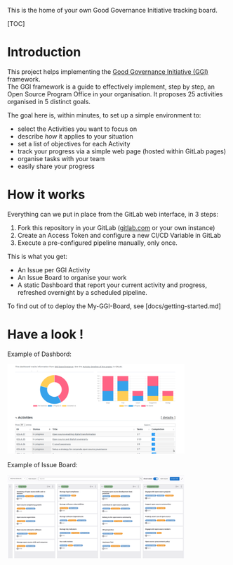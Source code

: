 This is the home of your own Good Governance Initiative tracking board.

[TOC]

# Introduction

This project helps implementing the [Good Governance Initiative (GGI)](https://ospo.zone/ggi) framework.  
The GGI framework is a guide to effectively implement, step by step, an Open Source Program Office in your organisation. It proposes 25 activities organised in 5 distinct goals.


The goal here is, within minutes, to set up a simple environment to:
- select the Activities you want to focus on
- describe _how_ it applies to your situation
- set a list of objectives for each Activity
- track your progress via a simple web page (hosted within GitLab pages)
- organise tasks with your team
- easily share your progress

# How it works

Everything can we put in place from the GitLab web interface, in 3 steps:
1. Fork this repository in your GitLab ([gitlab.com](https://gitlab.com) or your own instance)
2. Create an Access Token and configure a new CI/CD Variable in GitLab
3. Execute a pre-configured pipeline manually, only once.

This is what you get:
- An Issue per GGI Activity
- An Issue Board to organise your work
- A static Dashboard that report your current activity and progress, refreshed overnight by a scheduled pipeline.

To find out of to deploy the My-GGI-Board, see [docs/getting-started.md]

# Have a look !

Example of Dashbord:

<img src="resources/overview-dashboard.png" width="80%" height="80%">

Example of Issue Board:

<img src="resources/overview-issue-board.png" width="80%" height="80%">





